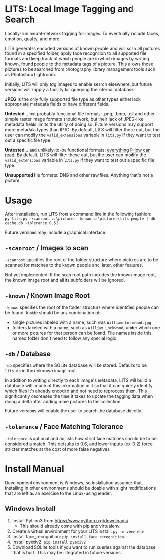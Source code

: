 # LITS: Local Image Tagging and Search
Locally-run neural-network tagging for images. To eventually include faces, emotion, quality, and more.

LITS generates encoded versions of known people and will scan all pictures found in a specified folder, apply face recognition to all supported file formats and keep track of which people are in which images by writing known, found people to the metadata tags of a picture. This allows those pictures to be searched from photography library management tools such as Photoshop Lightroom. 

Initially, LITS will only _tag_ images to enable search elsewhere, but future versions will supply a facility for querying the internal database.

**JPEG** is the only fully supported file type as other types either lack appropriate metadata fields or have different fields.

**Untested**... but probably functional file formats: .png, .bmp, .gif and other simple raster image formats should work, but their lack of JPEG-like metadata fields limits the utility of doing so. Future versions may support more metadata types than IPTC. By default, LITS will filter these out, but the user can modify the `valid_extensions` variable in `lits.py` if they want to test out a specific file type.  

**Untested**... and unlikely-to-be functional formats: [everything Pillow can read](https://pillow.readthedocs.io/en/stable/handbook/image-file-formats.html).  By default, LITS will filter these out, but the user can modify the `valid_extensions` variable in `lits.py` if they want to test out a specific file type.  

**Unsupported** file formats: DNG and other raw files. Anything that's not a picture.

# Usage
After installation, run LITS from a command line in the following fashion:  
`py lits.py -scanroot c:\pictures -known c:\pictures\lits-people [-db cache.db -tolerance 0.5]`

Future versions may include a graphical interface.

## `-scanroot` / Images to scan
`-scanroot` specifies the root of the folder structure where pictures are to be scanned for matches to the known people and, later, other features. 

Not yet implemented: If the scan root path includes the known image root, the known image root and all its subfolders will be ignored.

## `-known` / Known Image Root
`-known` specifies the root of the folder structure where identified people can be found. Inside should be any combination of:
* single pictures labeled with a name, such was `William Lockwood.jpg`
* folders labeled with a name, such as `William Lockwood`, under which one or more pictures for that person can be found. File names inside this named folder don't need to follow any special logic.

## `-db` / Database
`-db` specifies where the SQLite database will be stored. Defaults to be `lits.db` in the unknown image root.

In addition to writing directly to each image's metadata, LITS will build a database with much of this information in it so that it can quickly identify which files it's already encoded and not need to reprocess them. This significantly decreases the time it takes to update the tagging data when doing a delta after adding more pictures to the collection.

Future versions will enable the user to search the database directly.

## `-tolerance` / Face Matching Tolerance
`-tolerance` is optional and adjusts how strict face matches should be to be considered a match. 
This defaults to 0.6, and lower inputs (ex: 0.2) force stricter matches at the cost of more false negatives

# Install Manual 

Development environment is Windows, so installation assumes that. Installing in other environments should be doable with slight modifications that are left as an exercise to the Linux-using reader.

## Windows Install
1. Install Python3 from https://www.python.org/downloads/.
   - This should already come with pip and virtualenv.
1. Create a virtual environment for your LITS install: `py -m venv env`
1. Install face_recognition: `pip install face_recognition`.
1. Install pyexiv2: `pip install pyexiv2`
1. Download SQLite tools if you want to run queries against the database that is built. This may be integrated in future versions.
